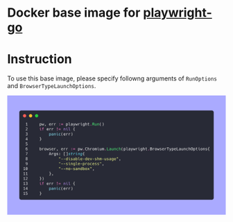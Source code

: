 # Docker base image for [playwright-go](https://github.com/playwright-community/playwright-go)

# Instruction

To use this base image, please specify followng arguments of `RunOptions` and `BrowserTypeLaunchOptions`.

![](main.png)
